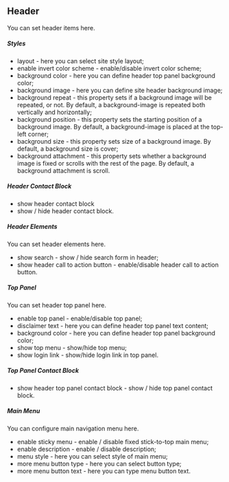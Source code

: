 ## Header

You can set header items here.

##### Styles

* layout - here you can select site style layout;
* enable invert color scheme - enable/disable invert color scheme;
* background color - here you can define header top panel background color;
* background image - here you can define site header background image;
* background repeat - this property sets if a background image will be repeated, or not. By default, a background-image is repeated both vertically and horizontally;
* background position - this property sets the starting position of a background image. By default, a background-image is placed at the top-left corner;
* background size - this property sets size of a background image. By default, a background size is cover;
* background attachment - this property sets whether a background image is fixed or scrolls with the rest of the page. By default, a background attachment is scroll.

##### Header Contact Block

* show header contact block
* show / hide header contact block.

##### Header Elements

You can set header elements here.

* show search - show / hide search form in header;
* show header call to action button - enable/disable header call to action button.

##### Top Panel

You can set header top panel here.

* enable top panel - enable/disable top panel;
* disclaimer text - here you can define header top panel text content;
* background color - here you can define header top panel background color;
* show top menu - show/hide top menu;
* show login link - show/hide login link in top panel.

##### Top Panel Contact Block

* show header top panel contact block - show / hide top panel contact block.

##### Main Menu

You can configure main navigation menu here.

* enable sticky menu - enable / disable fixed stick-to-top main menu;
* enable description - enable / disable description;
* menu style - here you can select style of main menu;
* more menu button type - here you can select button type;
* more menu button text - here you can type menu button text.



